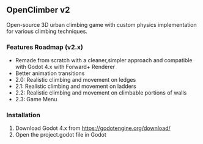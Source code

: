 ## OpenClimber v2

Open-source 3D urban climbing game with custom physics implementation for various climbing techniques.

### Features Roadmap (v2.x)
 - Remade from scratch with a cleaner,simpler approach and compatible with Godot 4.x with Forward+ Renderer
 - Better animation transitions
 - 2.0: Realistic climbing and movement on ledges
 - 2.1: Realistic climbing and movement on ladders
 - 2.2: Realistic climbing and movement on climbable portions of walls 
 - 2.3: Game Menu

### Installation
1. Download Godot 4.x from https://godotengine.org/download/
2. Open the project.godot file in Godot
